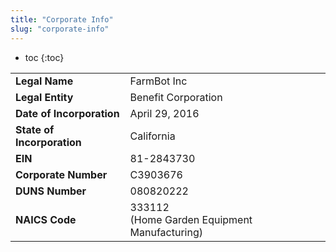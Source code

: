 ```yaml
---
title: "Corporate Info"
slug: "corporate-info"
---
```


* toc
{:toc}


|                              |                              |
|------------------------------|------------------------------|
|**Legal Name**                |FarmBot Inc
|**Legal Entity**              |Benefit Corporation
|**Date of Incorporation**     |April 29, 2016
|**State of Incorporation**    |California
|**EIN**                       |81-2843730
|**Corporate Number**          |C3903676
|**DUNS Number**               |080820222
|**NAICS Code**                |333112<br>(Home Garden Equipment Manufacturing)




